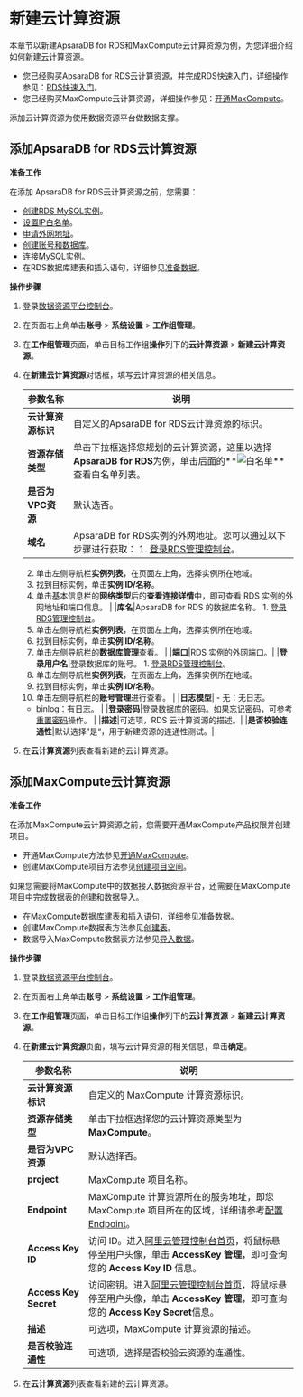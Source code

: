 # 新建云计算资源

本章节以新建ApsaraDB for RDS和MaxCompute云计算资源为例，为您详细介绍如何新建云计算资源。

-   您已经购买ApsaraDB for RDS云计算资源，并完成RDS快速入门，详细操作参见：[RDS快速入门](https://help.aliyun.com/document_detail/26124.html?spm=a2c4g.11186623.6.664.37dd38f8FA2Ws2)。
-   您已经购买MaxCompute云计算资源，详细操作参见：[开通MaxCompute](https://help.aliyun.com/document_detail/58226.html?spm=a2c4g.11174283.6.588.526d590e86y69N)。

添加云计算资源为使用数据资源平台做数据支撑。

## 添加ApsaraDB for RDS云计算资源

**准备工作**

在添加 ApsaraDB for RDS云计算资源之前，您需要：

-   [创建RDS MySQL实例](https://help.aliyun.com/document_detail/26117.html?spm=a2c4g.11186623.6.667.2fc81fbbnMOue0)。
-   [设置IP白名单](https://help.aliyun.com/document_detail/43185.html?spm=a2c4g.11186623.6.669.224911daln6nV3)。
-   [申请外网地址](https://help.aliyun.com/document_detail/26128.html?spm=a2c4g.11186623.2.34.708540a8dzSOaO)。
-   [创建账号和数据库](https://help.aliyun.com/document_detail/87038.html?spm=a2c4g.11186623.2.35.708540a8dzSOaO)。
-   [连接MySQL实例](https://help.aliyun.com/document_detail/26138.html?spm=a2c4g.11186623.6.669.303238f8gRrN8t)。
-   在RDS数据库建表和插入语句，详细参见[准备数据](/cn.zh-CN/最佳实践/准备工作/系统初始化语句.md)。

**操作步骤**

1.  登录[数据资源平台控制台](https://dataq.console.aliyun.com)。

2.  在页面右上角单击**账号** \> **系统设置** \> **工作组管理**。

3.  在**工作组管理**页面，单击目标工作组**操作**列下的**云计算资源** \> **新建云计算资源**。

4.  在**新建云计算资源**对话框，填写云计算资源的相关信息。

    |参数名称|说明|
    |----|--|
    |**云计算资源标识**|自定义的ApsaraDB for RDS云计算资源的标识。|
    |**资源存储类型**|单击下拉框选择您规划的云计算资源，这里以选择**ApsaraDB for RDS**为例，单击后面的**![白名单](https://static-aliyun-doc.oss-accelerate.aliyuncs.com/assets/img/zh-CN/2847900161/p211240.png)**查看白名单列表。|
    |**是否为VPC资源**|默认选否。|
    |**域名**|ApsaraDB for RDS实例的外网地址。您可以通过以下步骤进行获取：     1.  [登录RDS管理控制台](https://rds.console.aliyun.com/?spm=a2c4g.11186623.2.40.708540a8dzSOaO)。
    2.  单击左侧导航栏**实例列表**，在页面左上角，选择实例所在地域。
    3.  找到目标实例，单击**实例 ID/名称**。
    4.  单击基本信息栏的**网络类型**后的**查看连接详情**中，即可查看 RDS 实例的外网地址和端口信息。 |
    |**库名**|ApsaraDB for RDS 的数据库名称。    1.  [登录RDS管理控制台](https://rds.console.aliyun.com/?spm=a2c4g.11186623.2.40.708540a8dzSOaO)。
    2.  单击左侧导航栏**实例列表**，在页面左上角，选择实例所在地域。
    3.  找到目标实例，单击**实例 ID/名称**。
    4.  单击左侧导航栏的**数据库管理**查看。 |
    |**端口**|RDS 实例的外网端口。|
    |**登录用户名**|登录数据库的账号。    1.  [登录RDS管理控制台](https://rds.console.aliyun.com/?spm=a2c4g.11186623.2.40.708540a8dzSOaO)。
    2.  单击左侧导航栏**实例列表**，在页面左上角，选择实例所在地域。
    3.  找到目标实例，单击**实例 ID/名称**。
    4.  单击左侧导航栏的**账号管理**进行查看。 |
    |**日志模型**|    -   无：无日志。
    -   binlog：有日志。 |
    |**登录密码**|登录数据库的密码。如果忘记密码，可参考[重置密码](https://help.aliyun.com/document_detail/96100.html?spm=a2c4g.11186623.2.44.708540a8dzSOaO)操作。 |
    |**描述**|可选项，RDS 云计算资源的描述。|
    |**是否校验连通性**|默认选择”是“，用于新建资源的连通性测试。|

5.  在**云计算资源**列表查看新建的云计算资源。


## 添加MaxCompute云计算资源

**准备工作**

在添加MaxCompute云计算资源之前，您需要开通MaxCompute产品权限并创建项目。

-   开通MaxCompute方法参见[开通MaxCompute](https://help.aliyun.com/document_detail/58226.html?spm=a2c4g.11186623.6.589.2b2e7ae21OMcMt)。
-   创建MaxCompute项目方法参见[创建项目空间](https://help.aliyun.com/document_detail/27815.html?spm=a2c4g.11186623.6.590.747019a4L3S8wj)。

如果您需要将MaxCompute中的数据接入数据资源平台，还需要在MaxCompute项目中完成数据表的创建和数据导入。

-   在MaxCompute数据库建表和插入语句，详细参见[准备数据](/cn.zh-CN/最佳实践/准备工作/系统初始化语句.md)。
-   创建MaxCompute数据表方法参见[创建表](https://help.aliyun.com/document_detail/27808.html?spm=a2c4g.11186623.6.597.31c26620pTTWQt)。
-   数据导入MaxCompute数据表方法参见[导入数据](https://help.aliyun.com/document_detail/27809.html?spm=a2c4g.11186623.6.598.2cc746fevRps1u)。

**操作步骤**

1.  登录[数据资源平台控制台](https://dataq.console.aliyun.com)。

2.  在页面右上角单击**账号** \> **系统设置** \> **工作组管理**。

3.  在**工作组管理**页面，单击目标工作组**操作**列下的**云计算资源** \> **新建云计算资源**。

4.  在**新建云计算资源**页面，填写云计算资源的相关信息，单击**确定**。

    |参数名称|说明|
    |----|--|
    |**云计算资源标识**|自定义的 MaxCompute 计算资源标识。|
    |**资源存储类型**|单击下拉框选择您的云计算资源类型为 **MaxCompute**。|
    |**是否为VPC资源**|默认选择否。|
    |**project**|MaxCompute 项目名称。|
    |**Endpoint**|MaxCompute 计算资源所在的服务地址，即您 MaxCompute 项目所在的区域，详细请参考[配置Endpoint](https://help.aliyun.com/document_detail/34951.html?spm=a2c4g.11174283.6.593.600a590eJNd3vH)。|
    |**Access Key ID**|访问 ID。进入[阿里云管理控制台首页](https://home.console.aliyun.com/)，将鼠标悬停至用户头像，单击 **AccessKey 管理**，即可查询您的 **Access Key ID** 信息。|
    |**Access Key Secret**|访问密钥。进入[阿里云管理控制台首页](https://home.console.aliyun.com/)，将鼠标悬停至用户头像，单击 **AccessKey 管理**，即可查询您的 **Access Key Secret**信息。|
    |**描述**|可选项，MaxCompute 计算资源的描述。|
    |**是否校验连通性**|可选项，选择是否校验云资源的连通性。|

5.  在**云计算资源**列表查看新建的云计算资源。


